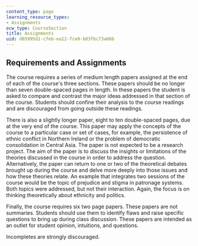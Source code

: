 ```yaml
---
content_type: page
learning_resource_types:
- Assignments
ocw_type: CourseSection
title: Assignments
uid: d65995d1-cfeb-ea12-fce0-b83fbc73a66b
---
```


Requirements and Assignments
----------------------------

The course requires a series of medium length papers assigned at the end of each of the course's three sections. These papers should be no longer than seven double-spaced pages in length. In these papers the student is asked to compare and contrast the major ideas addressed in that section of the course. Students should confine their analysis to the course readings and are discouraged from going outside these readings.

There is also a slightly longer paper, eight to ten double-spaced pages, due at the very end of the course. This paper may apply the concepts of the course to a particular case or set of cases, for example, the persistence of ethnic conflict in Northern Ireland or the problem of democratic consolidation in Central Asia. The paper is not expected to be a research project. The aim of the paper is to discuss the insights or limitations of the theories discussed in the course in order to address the question. Alternatively, the paper can return to one or two of the theoretical debates brought up during the course and delve more deeply into those issues and how these theories relate. An example that integrates two sessions of the course would be the topic of prejudice and stigma in patronage systems. Both topics were addressed, but not their interaction. Again, the focus is on thinking theoretically about ethnicity and politics.

Finally, the course requires six two page papers. These papers are not summaries. Students should use them to identify flaws and raise specific questions to bring up during class discussion. These papers are intended as an outlet for student opinion, intuitions, and questions.

Incompletes are strongly discouraged.